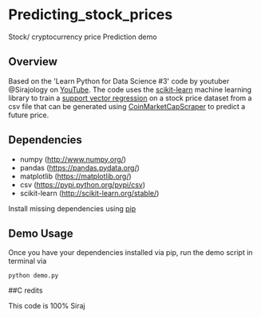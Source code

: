 # Predicting_stock_prices
Stock/ cryptocurrency price Prediction demo 

## Overview
Based on the 'Learn Python for Data Science #3' code by youtuber @Sirajology on [YouTube](https://youtu.be/SSu00IRRraY). The code uses the [scikit-learn](https://github.com/scikit-learn/scikit-learn) machine learning library to train a [support vector regression](https://en.wikipedia.org/wiki/Support_vector_machine) on a stock price dataset from a csv file that can be generated using [CoinMarketCapScraper](https://github.com/SuperKogito/CoinMarketCapScraper) to predict a future price.

## Dependencies
* numpy (http://www.numpy.org/)
* pandas (https://pandas.pydata.org/)
* matplotlib (https://matplotlib.org/)
* csv (https://pypi.python.org/pypi/csv)
* scikit-learn (http://scikit-learn.org/stable/)


Install missing dependencies using [pip](https://pip.pypa.io/en/stable/installing/)

## Demo Usage

Once you have your dependencies installed via pip, run the demo script in terminal via

```
python demo.py
```

##C redits

This code is 100% Siraj
